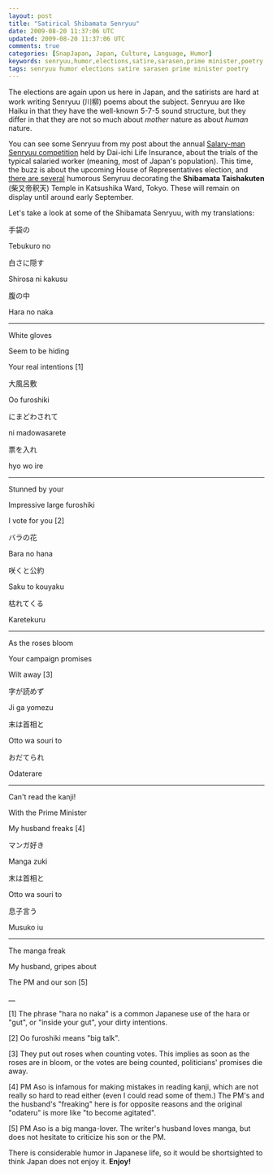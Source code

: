 ```yaml
---           
layout: post
title: "Satirical Shibamata Senryuu"
date: 2009-08-20 11:37:06 UTC
updated: 2009-08-20 11:37:06 UTC
comments: true
categories: [SnapJapan, Japan, Culture, Language, Humor]
keywords: senryuu,humor,elections,satire,sarasen,prime minister,poetry
tags: senryuu humor elections satire sarasen prime minister poetry
---
```

 


The elections are again upon us here in Japan, and the satirists are hard at work writing Senryuu (川柳) poems about the subject. Senryuu are like Haiku in that they have the well-known 5-7-5 sound structure, but they differ in that they are not so much about _mother_ nature as about _human_ nature. 




You can see some Senryuu from my post about the annual [Salary-man Senryuu competition](http://rick.cogley.info/snapjapan/index.php?id=9131646779081025259) held by Dai-ichi Life Insurance, about the trials of the typical salaried worker (meaning, most of Japan's population). This time, the buzz is about the upcoming House of Representatives election, and [there are several](http://mainichi.jp/select/wadai/news/20090723k0000m040034000c.html) humorous Senyruu decorating the **Shibamata Taishakuten** (柴又帝釈天) Temple in Katsushika Ward, Tokyo. These will remain on display until around early September.




Let's take a look at some of the Shibamata Senryuu, with my translations: 




> 




手袋の




Tebukuro no




白さに隠す




Shirosa ni kakusu




腹の中




Hara no naka 









> 




****




White gloves




Seem to be hiding




Your real intentions [1]














> 




大風呂敷




Oo furoshiki




にまどわされて




ni madowasarete




票を入れ




hyo wo ire









> 




****




Stunned by your




Impressive large furoshiki




I vote for you [2]














> 




バラの花




Bara no hana




咲くと公約




Saku to kouyaku




枯れてくる




Karetekuru









> 




****




As the roses bloom




Your campaign promises




Wilt away [3]














> 




字が読めず




Ji ga yomezu




末は首相と




Otto wa souri to




おだてられ




Odaterare









> 




****




Can't read the kanji!




With the Prime Minister




My husband freaks [4]














> 




マンガ好き




Manga zuki




末は首相と




Otto wa souri to




息子言う




Musuko iu









> 




****




The manga freak




My husband, gripes about




The PM and our son [5]














__




[1] The phrase "hara no naka" is a common Japanese use of the hara or "gut", or "inside your gut", your dirty intentions. 




[2] Oo furoshiki means "big talk". 




[3] They put out roses when counting votes. This implies as soon as the roses are in bloom, or the votes are being counted, politicians' promises die away. 




[4] PM Aso is infamous for making mistakes in reading kanji, which are not really so hard to read either (even I could read some of them.) The PM's and the husband's "freaking" here is for opposite reasons and the original "odateru" is more like "to become agitated".




[5] PM Aso is a big manga-lover. The writer's husband loves manga, but does not hesitate to criticize his son or the PM. 









There is considerable humor in Japanese life, so it would be shortsighted to think Japan does not enjoy it. **Enjoy!**



